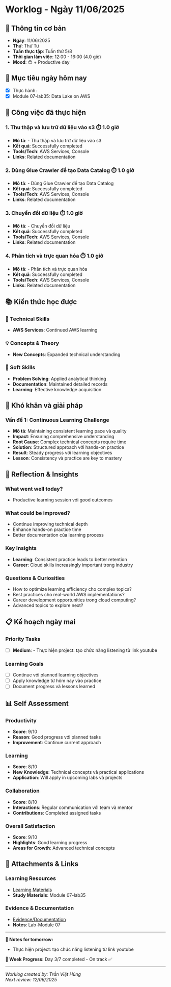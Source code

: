# Worklog - Ngày 11/06/2025

## 📅 Thông tin cơ bản
- **Ngày**: 11/06/2025
- **Thứ**: Thứ Tư
- **Tuần thực tập**: Tuần thứ 5/8
- **Thời gian làm việc**: 12:00 - 16:00 (4.0 giờ)
- **Mood**: 😊 + Productive day

## 🎯 Mục tiêu ngày hôm nay
- [x] Thực hành:
- [x] Module 07-lab35: Data Lake on AWS

## 💼 Công việc đã thực hiện

### 1. Thu thập và lưu trữ dữ liệu vào s3 ⏱️ 1.0 giờ
- **Mô tả**: - Thu thập và lưu trữ dữ liệu vào s3
- **Kết quả**: Successfully completed
- **Tools/Tech**: AWS Services, Console
- **Links**: Related documentation

### 2. Dùng Glue Crawler để tạo Data Catalog ⏱️ 1.0 giờ
- **Mô tả**: - Dùng Glue Crawler để tạo Data Catalog
- **Kết quả**: Successfully completed
- **Tools/Tech**: AWS Services, Console
- **Links**: Related documentation

### 3. Chuyển đổi dữ liệu ⏱️ 1.0 giờ
- **Mô tả**: - Chuyển đổi dữ liệu
- **Kết quả**: Successfully completed
- **Tools/Tech**: AWS Services, Console
- **Links**: Related documentation

### 4. Phân tích và trực quan hóa ⏱️ 1.0 giờ
- **Mô tả**: - Phân tích và trực quan hóa
- **Kết quả**: Successfully completed
- **Tools/Tech**: AWS Services, Console
- **Links**: Related documentation

## 📚 Kiến thức học được

### 🔧 Technical Skills
- **AWS Services**: Continued AWS learning

### 💡 Concepts & Theory
- **New Concepts**: Expanded technical understanding

### 🤝 Soft Skills
- **Problem Solving**: Applied analytical thinking
- **Documentation**: Maintained detailed records
- **Learning**: Effective knowledge acquisition

## 🚧 Khó khăn và giải pháp

### Vấn đề 1: Continuous Learning Challenge
- **Mô tả**: Maintaining consistent learning pace và quality
- **Impact**: Ensuring comprehensive understanding
- **Root Cause**: Complex technical concepts require time
- **Solution**: Structured approach với hands-on practice
- **Result**: Steady progress với learning objectives
- **Lesson**: Consistency và practice are key to mastery

## 💭 Reflection & Insights

### What went well today?
- Productive learning session với good outcomes

### What could be improved?
- Continue improving technical depth
- Enhance hands-on practice time
- Better documentation của learning process

### Key Insights
- **Learning**: Consistent practice leads to better retention
- **Career**: Cloud skills increasingly important trong industry

### Questions & Curiosities
- How to optimize learning efficiency cho complex topics?
- Best practices cho real-world AWS implementations?
- Career development opportunities trong cloud computing?
- Advanced topics to explore next?

## 📋 Kế hoạch ngày mai

### Priority Tasks
- [ ] **Medium**: - Thực hiện project: tạo chức năng listening từ link youtube

### Learning Goals
- [ ] Continue với planned learning objectives
- [ ] Apply knowledge từ hôm nay vào practice
- [ ] Document progress và lessons learned

## 📊 Self Assessment

### Productivity
- **Score**: 9/10
- **Reason**: Good progress với planned tasks
- **Improvement**: Continue current approach

### Learning
- **Score**: 8/10
- **New Knowledge**: Technical concepts và practical applications
- **Application**: Will apply in upcoming labs và projects

### Collaboration
- **Score**: 8/10
- **Interactions**: Regular communication với team và mentor
- **Contributions**: Completed assigned tasks

### Overall Satisfaction
- **Score**: 9/10
- **Highlights**: Good learning progress
- **Areas for Growth**: Advanced technical concepts

## 📎 Attachments & Links

### Learning Resources
- [Learning Materials](https://000035.awsstudygroup.com/)
- **Study Materials**: Module 07-lab35
### Evidence & Documentation
- [Evidence/Documentation](https://docs.google.com/document/d/1gpwD6aUFUye0nuojwfMqfb_fHjuCRwvyEjtr_qIiyNc/edit?usp=sharing)
- **Notes**: Lab-Module 07

---

**📝 Notes for tomorrow:**
- Thực hiện project: tạo chức năng listening từ link youtube

**🎯 Week Progress:**
Day 3/7 completed - On track ✅

---
*Worklog created by: Trần Việt Hùng*  
*Next review: 12/06/2025*